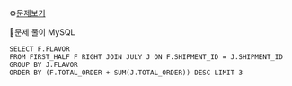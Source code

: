 ⚙[문제보기](https://programmers.co.kr/learn/courses/30/lessons/133027)


🔎문제 풀이
MySQL
```MySQL
SELECT F.FLAVOR 
FROM FIRST_HALF F RIGHT JOIN JULY J ON F.SHIPMENT_ID = J.SHIPMENT_ID
GROUP BY J.FLAVOR
ORDER BY (F.TOTAL_ORDER + SUM(J.TOTAL_ORDER)) DESC LIMIT 3
```